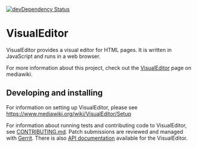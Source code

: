 [![devDependency Status](https://david-dm.org/wikimedia/visualeditor/dev-status.svg)](https://david-dm.org/wikimedia/visualeditor#info=devDependencies)
# VisualEditor

VisualEditor provides a visual editor for HTML pages. It is written in
JavaScript and runs in a web browser.

For more information about this project, check out the [VisualEditor][]
page on mediawiki.


## Developing and installing

For information on setting up VisualEditor, please see
https://www.mediawiki.org/wiki/VisualEditor/Setup

For information about running tests and contributing code to VisualEditor,
see [CONTRIBUTING.md][].  Patch submissions are reviewed and managed with
[Gerrit][].  There is also [API documentation][] available for the
VisualEditor.

[VisualEditor]:      https://www.mediawiki.org/wiki/VisualEditor
[CONTRIBUTING.md]:   CONTRIBUTING.md
[API documentation]: https://doc.wikimedia.org/VisualEditor/master/
[Gerrit]:            https://www.mediawiki.org/wiki/Gerrit
